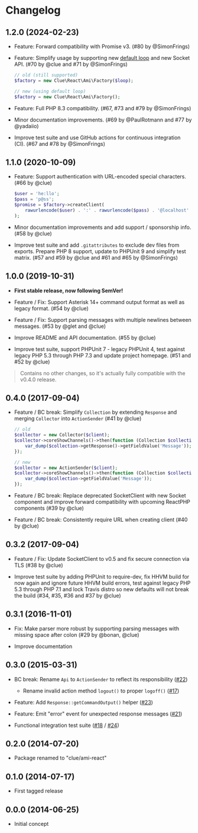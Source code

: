 # Changelog

## 1.2.0 (2024-02-23)

*   Feature: Forward compatibility with Promise v3.
    (#80 by @SimonFrings)

*   Feature: Simplify usage by supporting new [default loop](https://reactphp.org/event-loop/#loop) and new Socket API.
    (#70 by @clue and #71 by @SimonFrings)

    ```php
    // old (still supported)
    $factory = new Clue\React\Ami\Factory($loop);

    // new (using default loop)
    $factory = new Clue\React\Ami\Factory();
    ```

*   Feature: Full PHP 8.3 compatibility.
    (#67, #73 and #79 by @SimonFrings)

*   Minor documentation improvements.
    (#69 by @PaulRotmann and #77 by @yadaiio)

*   Improve test suite and use GitHub actions for continuous integration (CI).
    (#67 and #78 by @SimonFrings)

## 1.1.0 (2020-10-09)

*   Feature: Support authentication with URL-encoded special characters.
    (#66 by @clue)

    ```php
    $user = 'he:llo';
    $pass = 'p@ss';
    $promise = $factory->createClient(
        rawurlencode($user) . ':' . rawurlencode($pass) . '@localhost'
    );
    ```

*   Minor documentation improvements and add support / sponsorship info.
    (#58 by @clue)

*   Improve test suite and add `.gitattributes` to exclude dev files from exports.
    Prepare PHP 8 support, update to PHPUnit 9 and simplify test matrix.
    (#57 and #59 by @clue and #61 and #65 by @SimonFrings)

## 1.0.0 (2019-10-31)

*   **First stable release, now following SemVer!**

*   Feature / Fix: Support Asterisk 14+ command output format as well as legacy format.
    (#54 by @clue)

*   Feature / Fix: Support parsing messages with multiple newlines between messages.
    (#53 by @glet and @clue)

*   Improve README and API documentation.
    (#55 by @clue)

*   Improve test suite, support PHPUnit 7 - legacy PHPUnit 4, test against legacy PHP 5.3 through PHP 7.3
    and update project homepage.
    (#51 and #52 by @clue)

> Contains no other changes, so it's actually fully compatible with the v0.4.0 release.

## 0.4.0 (2017-09-04)

*   Feature / BC break: Simplify `Collection` by extending `Response` and merging `Collector` into `ActionSender`
    (#41 by @clue)

    ```php
    // old
    $collector = new Collector($client);
    $collector->coreShowChannels()->then(function (Collection $collection) {
        var_dump($collection->getResponse()->getFieldValue('Message'));
    });

    // new
    $collector = new ActionSender($client);
    $collector->coreShowChannels()->then(function (Collection $collection) {
        var_dump($collection->getFieldValue('Message'));
    });
    ```

*   Feature / BC break: Replace deprecated SocketClient with new Socket component and
    improve forward compatibility with upcoming ReactPHP components
    (#39 by @clue)

*   Feature / BC break: Consistently require URL when creating client
    (#40 by @clue)

## 0.3.2 (2017-09-04)

* Feature / Fix: Update SocketClient to v0.5 and fix secure connection via TLS
  (#38 by @clue)

* Improve test suite by adding PHPUnit to require-dev,
  fix HHVM build for now again and ignore future HHVM build errors, 
  test against legacy PHP 5.3 through PHP 7.1 and
  lock Travis distro so new defaults will not break the build
  (#34, #35, #36 and #37 by @clue)

## 0.3.1 (2016-11-01)

* Fix: Make parser more robust by supporting parsing messages with missing space after colon
  (#29 by @bonan, @clue)

* Improve documentation

## 0.3.0 (2015-03-31)

* BC break: Rename `Api` to `ActionSender` to reflect its responsibility
  ([#22](https://github.com/clue/php-ami-react/pull/22))

  * Rename invalid action method `logout()` to proper `logoff()`
    ([#17](https://github.com/clue/php-ami-react/issues/17))

* Feature: Add `Response::getCommandOutput()` helper
  ([#23](https://github.com/clue/php-ami-react/pull/23))

* Feature: Emit "error" event for unexpected response messages
  ([#21](https://github.com/clue/php-ami-react/pull/21))

* Functional integration test suite
  ([#18](https://github.com/clue/php-ami-react/pull/18) / [#24](https://github.com/clue/php-ami-react/pull/24))

## 0.2.0 (2014-07-20)

* Package renamed to "clue/ami-react"

## 0.1.0 (2014-07-17)

* First tagged release

## 0.0.0 (2014-06-25)

* Initial concept
